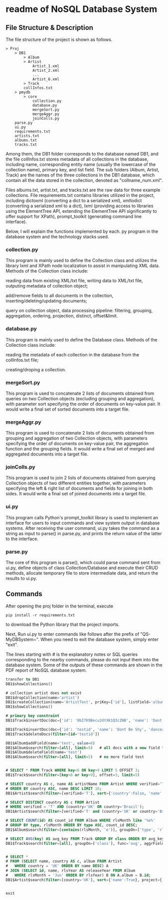 # readme of NoSQL Database System

## File Structure & Description

The file structure of the project is shown as follows.

```
> Proj
	> DB1
		> Album
		> Artist
			Artist_1.xml
			Artist_2.xml
			...
			Artist_6.xml
		> Track
		collInfos.txt
	> pmydb
		> core
			collection.py
			database.py
			mergeSort.py
			mergeAggr.py
			joinColls.py
	parse.py
	ui.py
	requirements.txt
	artists.txt
	albums.txt
	tracks.txt
```

Among them, the DB1 folder corresponds to the database named DB1, and the file collInfos.txt stores metadata of all collections in the database, including name, corresponding entity name (usually the lowercase of the collection name), primary key, and list field. The sub folders (Album, Artist, Track) are the names of the three collections in the DB1 database, which contain all the data stored in the collection, denoted as "collname_num.xml".

Files albums.txt, artist.txt, and tracks.txt are the raw data for three example collections. File requirements.txt contains libraries utilized in the project, including dictoxml (converting a dict to a serialized xml), xmltodict (converting a serialized xml to a dict), lxml (providing access to libraries using the ElementTree API, extending the ElementTree API significantly to offer support for XPath), prompt_toolkit (generating command line interface).

Below, I will explain the functions implemented by each. py program in the database system and the technology stacks used.

### collection.py

This program is mainly used to define the Collection class and utilizes the library lxml and XPath node localization to assist in manipulating XML data. Methods of the Collection class include:

reading data from existing XML/txt file, writing data to XML/txt file, outputing metadata of collection object;

add/remove fields to all documents in the collection, inserting/deleting/updating documents;

query on collection object, data processing pipeline: filtering, grouping, aggregation, ordering, projection, distinct, offset&limit.

### database.py

This program is mainly used to define the Database class. Methods of the Collection class include:

reading the metadata of each collection in the database from the collInfos.txt file;

creating/droping a collection.

### mergeSort.py

This program is used to concatenate 2 lists of documents obtained from queries on two Collection objects (excluding grouping and aggregation), with parameter sort specifying the order of documents on key-value pair. It would write a final set of sorted documents into a target file.

### mergeAggr.py

This program is used to concatenate 2 lists of documents obtained from grouping and aggregation of two Collection objects, with parameters specifying the order of documents on key-value pair, the aggregation function and the grouping fields. It would write a final set of merged and aggregated documents into a target file.

### joinColls.py

This program is used to join 2 lists of documents obtained from querying Collection objects of two different entities together, with parameters specifying the left & right list of documents and fields for joining in both sides. It would write a final set of joined documents into a target file.

### ui.py

This program calls Python's prompt_toolkit library is used to implement an interface for users to input commands and view system output in database systems. After receiving the user command, ui.py takes the command as a string as input to parse() in parse.py, and prints the return value of the latter to the interface.

### parse.py

The core of this program is parse(), which could parse command sent from ui.py, define objects of class Collection/Database and execute their CRUD methods, allocate temporary file to store intermediate data, and return the results to ui.py.

## Commands

After opening the proj folder in the terminal, execute

```
pip install -r requirements.txt
```
to download the Python library that the project imports.

Next, Run ui.py to enter commands like follows after the prefix of "QS-MyDBSystem~". When you need to exit the database system, simply enter "exit".

The lines starting with # is the explanatory notes or SQL queries corresponding to the nearby commands, please do not input them into the database system. Some of the outputs of these commands are shown in the PDF report of NoSQL database system.

```sql
transfer to DB1
DB1$showCollections()

# collection artist does not exist
DB1$dropCollection(name='artist')
DB1$createCollection(name='ArtistTest', priKey=['id'], listField='album')
DB1$showCollections()

# primary key constraint
DB1$Track$insertDoc(doc={'id': '0bI7K9Becu2dtXK1Q3cZNB', 'name': 'Dont Be Shy', 'danceability': 0.77, 'energy': 0.787, 'key': 11, 'class': 'song'})

DB1$Track$insertDoc(doc={'id': 'testid', 'name': 'Dont Be Shy', 'danceability': 0.77, 'energy': 0.787, 'key': 11, 'class': 'song'})
DB1$Track$deleteDocs(filter=[id='testid'])

DB1$Album$addField(name='test', value=8)
DB1$Album$search(filter=[all], limit=5)   # all docs with a new field test = 8
DB1$Album$deleteField(name='test')
DB1$Album$search(filter=[all], limit=5)   # no more field test


# SELECT * FROM Track WHERE key<6 OR key>9 LIMIT 5 OFFSET 3;
DB1$Track$search(filter=[key<6 or key>9], offset=3, limit=5)

# SELECT country AS c, name AS artistName FROM Artist WHERE verified='T'
# ORDER BY country ASC, name DESC LIMIT 10;
DB1$Artist$search(filter=[verified='T'], sort={'country':False, 'name':True}, project={'country':'c', 'name':'artistName'}, limit=10)

# SELECT DISTINCT country AS c FROM Artist
# WHERE verified = 'T' AND (country='UK' OR country='Brazil');
DB1$Artist$search(filter=[verified='T' and (country='UK' or country='Brazil')], project={'country':'c'}, distinct=True)

# SELECT COUNT(id) AS count_id FROM Album WHERE rlsMonth like '%e%'
# GROUP BY type, rlsMonth ORDER BY type ASC, count_id DESC;
DB1$Album$search(filter=[contains(rlsMonth, 'e')], groupOn=['type', 'rlsMonth'], func='count', aggrField='id', sort={'type':False, 'count_id':True})

# SELECT AVG(key) AS avg_key FROM Track GROUP BY class ORDER BY avg_key;
DB1$Track$search(filter=[all], groupOn=['class'], func='avg', aggrField='key', sort={'avg_key':False})


# SELECT *
# FROM (SELECT name, country AS c, album FROM Artist
#	WHERE country = 'UK' ORDER BY name DESC) A
# JOIN (SELECT id, name, rlsYear AS releaseYear FROM Album
#	WHERE rlsMonth = 'Jun' ORDER BY rlsYear) B ON A.album = B.id; 
DB1$Artist$search(filter=[country='UK'], sort={'name':True}, project={'name':'name', 'country': 'c', 'album':'album'})$join(foreignColl=DB1.Album.search(filter=[rlsMonth='Jun'], sort={'rlsYear':False}, project={'id':'id', 'name':'name', 'rlsYear': 'releaseYear'}), localField='album',foreignField='id')


exit
```
